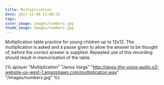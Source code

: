 ```yaml
---
title: Multiplication
date: 2017-11-08 13:08:51
tags:
cover_image: images/numbers.jpg
thumb_image: images/numbers.jpg
---
```


Multiplication table practice for young children up to 12x12. The multiplication is asked and a pause given to allow the answer to be thought of, before the correct answer is supplied. Repeated use of this recording should result in memorization of the table. 

{% aplayer "Multiplication" "Janos Varga" "http://janos-the-voice-audio.s3-website-us-west-1.amazonaws.com/multiplication.wav" "/images/numbers.jpg"  %}
